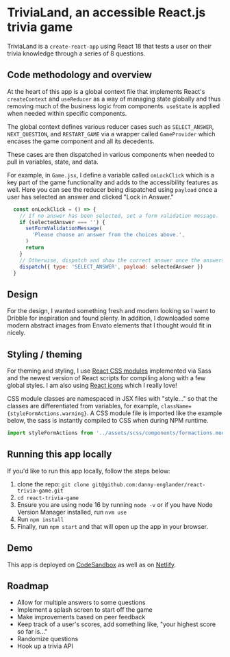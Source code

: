 # TriviaLand, an accessible React.js trivia game

TriviaLand is a `create-react-app` using React 18 that tests a user on their trivia knowledge through a series of 8 questions.

## Code methodology and overview
At the heart of this app is a global context file that implements React's `createContext` and  `useReducer` as a way of managing state globally and thus removing much of the business logic from components. `useState` is applied when needed within specific components.

The global context defines various reducer cases such as `SELECT_ANSWER`, `NEXT_QUESTION`, and `RESTART_GAME` via a wrapper called `GameProvider` which encases the game component and all its decedents.

These cases are then dispatched in various components when needed to pull in variables, state, and data.

For example, in `Game.jsx`, I define a variable called `onLockClick` which is a key part of the game functionality and adds to the accessibility features as well. Here you can see the reducer being dispatched using `payload` once a user has selected an answer and clicked "Lock in Answer."

```javascript
  const onLockClick = () => {
    // If no answer has been selected, set a form validation message.
    if (selectedAnswer === '') {
      setFormValidationMessage(
        'Please choose an answer from the choices above.',
      )
      return
    }
    // Otherwise, dispatch and show the correct answer once the answers are locked in.
    dispatch({ type: 'SELECT_ANSWER', payload: selectedAnswer })
  }
```
## Design
For the design, I wanted something fresh and modern looking so I went to Dribble for inspiration and found plenty. In addition, I downloaded some modern abstract images from Envato elements that I thought would fit in nicely.

## Styling / theming
For theming and styling, I use [React CSS modules](https://create-react-app.dev/docs/adding-a-css-modules-stylesheet) implemented via Sass and the newest version of React scripts for compiling along with a few global styles. I am also using [React icons](https://react-icons.github.io/react-icons/) which I really love!

CSS module classes are namespaced in JSX files with "style..." so that the classes are differentiated from variables, for example, `className={styleFormActions.warning}`. A CSS module file is imported like the example below, the sass is instantly compiled to CSS when during NPM runtime.

```javascript
import styleFormActions from '../assets/scss/components/formactions.module.scss'
```
## Running this app locally
If you'd like to run this app locally, follow the steps below:

1. clone the repo: `git clone git@github.com:danny-englander/react-trivia-game.git`
2. `cd react-trivia-game`
3. Ensure you are using node 16 by running `node -v` or if you have Node Version Manager installed, run `nvm use`
4. Run `npm install`
5. Finally, run `npm start` and that will open up the app in your browser.

## Demo
This app is deployed on [CodeSandbox](https://codesandbox.io/s/github/danny-englander/dannys-trivia-game) as well as on [Netlify](https://trivia-land.netlify.app/).

## Roadmap
* Allow for multiple answers to some questions
* Implement a splash screen to start off the game
* Make improvements based on peer feedback
* Keep track of a user's scores, add something like, "your highest score so far is..."
* Randomize questions
* Hook up a trivia API
